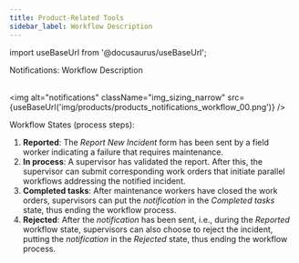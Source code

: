 ```yaml
---
title: Product-Related Tools
sidebar_label: Workflow Description
---
```


import useBaseUrl from '@docusaurus/useBaseUrl';

<span className="hero__title">Notifications: Workflow Description</span>
<br/>
<br/>

<div className="container">
<div className="row">
<div className="col col--6">

<img alt="notifications" className="img_sizing_narrow" src={useBaseUrl('img/products/products_notifications_workflow_00.png')} />
<br/>

</div>
<div className="col col--6">

<span className="hero__subtitle">Workflow States (process steps):</span>

1. **Reported**: The _Report New Incident_ form has been sent by a field worker indicating a failure that requires maintenance.
2. **In process**: A supervisor has validated the report. After this, the supervisor can submit corresponding work orders that initiate parallel workflows addressing the notified incident.
3. **Completed tasks**: After maintenance workers have closed the work orders, supervisors can put the _notification_ in the _Completed tasks_ state, thus ending the workflow process.
4. **Rejected**: After the _notification_ has been sent, i.e., during the _Reported_ workflow state, supervisors can also choose to reject the incident, putting the _notification_ in the _Rejected_ state, thus ending the workflow process.

</div>
</div>
</div>